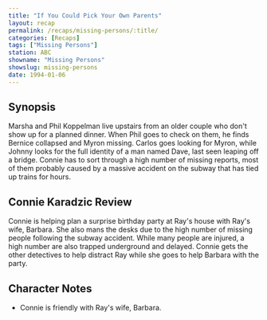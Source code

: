 ```yaml
---
title: "If You Could Pick Your Own Parents"
layout: recap
permalink: /recaps/missing-persons/:title/
categories: [Recaps]
tags: ["Missing Persons"]
station: ABC
showname: "Missing Persons"
showslug: missing-persons
date: 1994-01-06
---
```


## Synopsis

Marsha and Phil Koppelman live upstairs from an older couple who don't show up for a planned dinner. When Phil goes to check on them, he finds Bernice collapsed and Myron missing. Carlos goes looking for Myron, while Johnny looks for the full identity of a man named Dave, last seen leaping off a bridge. Connie has to sort through a high number of missing reports, most of them probably caused by a massive accident on the subway that has tied up trains for hours.

## Connie Karadzic Review

Connie is helping plan a surprise birthday party at Ray's house with Ray's wife, Barbara. She also mans the desks due to the high number of missing people following the subway accident. While many people are injured, a high number are also trapped underground and delayed. Connie gets the other detectives to help distract Ray while she goes to help Barbara with the party.

## Character Notes

* Connie is friendly with Ray's wife, Barbara.